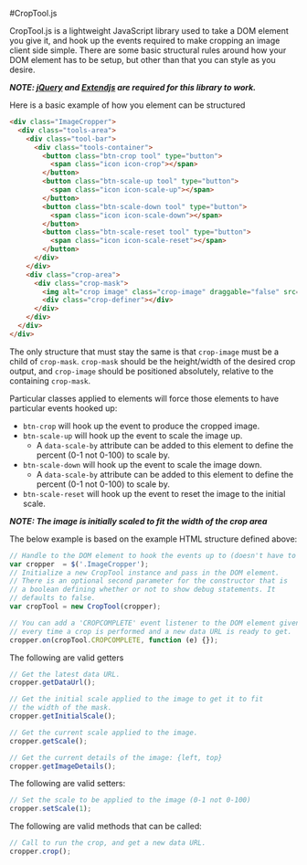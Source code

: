 #CropTool.js

CropTool.js is a lightweight JavaScript library used to take a DOM element you give it, and hook up the events
required to make cropping an image client side simple. There are some basic structural rules around how your
DOM element has to be setup, but other than that you can style as you desire.

**_NOTE: [jQuery](http://jquery.com/) and [Extendjs](http://extendjs.org/) are required for this library to work._**

Here is a basic example of how you element can be structured
```html
<div class="ImageCropper">
  <div class="tools-area">
    <div class="tool-bar">
      <div class="tools-container">
        <button class="btn-crop tool" type="button">
          <span class="icon icon-crop"></span>
        </button>
        <button class="btn-scale-up tool" type="button">
          <span class="icon icon-scale-up"></span>
        </button>
        <button class="btn-scale-down tool" type="button">
          <span class="icon icon-scale-down"></span>
        </button>
        <button class="btn-scale-reset tool" type="button">
          <span class="icon icon-scale-reset"></span>
        </button>
      </div>
    </div>
    <div class="crop-area">
      <div class="crop-mask">
        <img alt="crop image" class="crop-image" draggable="false" src="./files/images/image.jpg" />
        <div class="crop-definer"></div>
      </div>
    </div>
  </div>
</div>
```

The only structure that must stay the same is that `crop-image` must be a child of `crop-mask`. `crop-mask` should be the height/width of
the desired crop output, and `crop-image` should be positioned absolutely, relative to the containing `crop-mask`.

Particular classes applied to elements will force those elements to have particular events hooked up:
- `btn-crop` will hook up the event to produce the cropped image.
- `btn-scale-up` will hook up the event to scale the image up.
  - A `data-scale-by` attribute can be added to this element to define the percent (0-1 not 0-100) to scale by.
- `btn-scale-down` will hook up the event to scale the image down.
  - A `data-scale-by` attribute can be added to this element to define the percent (0-1 not 0-100) to scale by.
- `btn-scale-reset` will hook up the event to reset the image to the initial scale.

**_NOTE: The image is initially scaled to fit the width of the crop area_**

The below example is based on the example HTML structure defined above:

```javascript
// Handle to the DOM element to hook the events up to (doesn't have to be a jQuery object).
var cropper  = $('.ImageCropper');
// Initialize a new CropTool instance and pass in the DOM element.
// There is an optional second parameter for the constructor that is
// a boolean defining whether or not to show debug statements. It
// defaults to false.
var cropTool = new CropTool(cropper);

// You can add a 'CROPCOMPLETE' event listener to the DOM element given which will be fired
// every time a crop is performed and a new data URL is ready to get.
cropper.on(cropTool.CROPCOMPLETE, function (e) {});
```

The following are valid getters

```javascript
// Get the latest data URL.
cropper.getDataUrl();

// Get the initial scale applied to the image to get it to fit
// the width of the mask.
cropper.getInitialScale();

// Get the current scale applied to the image.
cropper.getScale();

// Get the current details of the image: {left, top}
cropper.getImageDetails();
```

The following are valid setters:

```javascript
// Set the scale to be applied to the image (0-1 not 0-100)
cropper.setScale(1);
```

The following are valid methods that can be called:

```javascript
// Call to run the crop, and get a new data URL.
cropper.crop();
```
